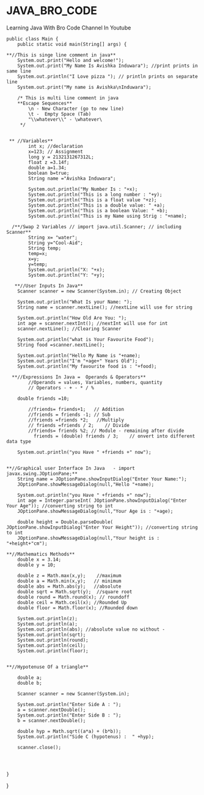 # JAVA_BRO_CODE
Learning Java With Bro Code Channel In Youtube  


    public class Main {
        public static void main(String[] args) {

    **//This is singe line comment in java**
        System.out.print("Hello and welcome!");
        System.out.print("My Name Is Avishka Induwara"); //print prints in same line
        System.out.println("I Love pizza "); // println prints on separate line
        System.out.print("My name is Avishka\nInduwara");

        /* This is multi line comment in java
        **Escape Sequences**
            \n - New Character (go to new line)
            \t -  Empty Space (Tab)
            "\\whatever\\" - \whatever\
         */


     ** //Variables**
            int x; //declaration
            x=123; // Assignment
            long y = 2132131267312L;
            float z =3.14f;
            double a=1.34;
            boolean b=true;
            String name ="Avishka Induwara";
          
            System.out.println("My Number Is : "+x);
            System.out.println("This is a long number : "+y);
            System.out.println("This is a float value "+z);
            System.out.println("This is a double value: " +a);
            System.out.println("This is a boolean Value: " +b);
            System.out.println("This is my Name using Strig : "+name);

      /**/Swap 2 Variables // import java.util.Scanner; // including Scanner**
            String x= "water";
            String y="Cool-Aid";
            String temp;
            temp=x;
            x=y;
            y=temp;
            System.out.println("X: "+x);
            System.out.println("Y: "+y);

       **//User Inputs In Java**
        Scanner scanner = new Scanner(System.in); // Creating Object
        
        System.out.println("What Is your Name: ");
        String name = scanner.nextLine(); //nextLine will use for string
        
        System.out.println("How Old Are You: "); 
        int age = scanner.nextInt(); //nextInt will use for int
        scanner.nextLine(); //Clearing Scanner
        
        System.out.println("what is Your Favourite Food");
        String food =scanner.nextLine();
        
        System.out.println("Hello My Name is "+name);
        System.out.println("I'm "+age+" Years Old");
        System.out.println("My favourite food is : "+food);

      **//Expressions In Java =  Operands & Operators**
            //Operands = values, Variables, numbers, quantity
            // Operators - + - * / %
            
        double friends =10;

            //friends= friends+1;   // Addition
            //friends = friends -1; // Sub
            //friends =friends *2;   //Multiply
            // friends =friends / 2;    // Divide
            //friends= friends %2; // Module - remaining after divide
              friends = (double) friends / 3;    // onvert into different data type

        System.out.println("you Have " +friends +" now");


    **//Graphical user Interface In Java   - import javax.swing.JOptionPane;**
        String name = JOptionPane.showInputDialog("Enter Your Name:");
        JOptionPane.showMessageDialog(null,"Hello "+name);

        System.out.println("you Have " +friends +" now");
        int age = Integer.parseInt( JOptionPane.showInputDialog("Enter Your Age")); //converting string to int
        JOptionPane.showMessageDialog(null,"Your Age is : "+age);

        double height = Double.parseDouble( JOptionPane.showInputDialog("Enter Your Height")); //converting string to int
        JOptionPane.showMessageDialog(null,"Your height is : "+height+"cm");

    **//Mathematics Methods**
        double x = 3.14;
        double y = 10;

        double z = Math.max(x,y);    //maximum
        double a = Math.min(x,y);   // minimum
        double abs = Math.abs(y);   //absolute
        double sqrt = Math.sqrt(y);  //square root
        double round = Math.round(x); // roundoff
        double ceil = Math.ceil(x); //Rounded Up
        double floor = Math.floor(x); //Rounded down

        System.out.println(z);
        System.out.println(a);
        System.out.println(abs); //absolute value no without -
        System.out.println(sqrt);
        System.out.println(round);
        System.out.println(ceil);
        System.out.println(floor);


    **//Hypotenuse Of a triangle**

        double a;
        double b;

        Scanner scanner = new Scanner(System.in);

        System.out.println("Enter Side A : ");
        a = scanner.nextDouble();
        System.out.println("Enter Side B : ");
        b = scanner.nextDouble();

        double hyp = Math.sqrt((a*a) + (b*b));
        System.out.println("Side C (hypotenus) :  " +hyp);

        scanner.close();
        
        


    }
}

